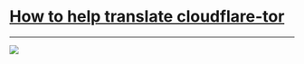 # [How to help translate cloudflare-tor](translateData/instructions.md)


---

![](https://codeberg.org/crimeflare/cloudflare-tor/media/branch/master/image/cfisnotanoption.jpg)